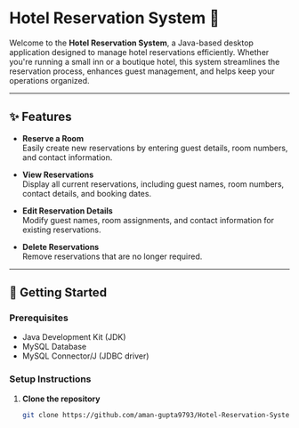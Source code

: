 # Hotel Reservation System 🏨

Welcome to the **Hotel Reservation System**, a Java-based desktop application designed to manage hotel reservations efficiently. Whether you're running a small inn or a boutique hotel, this system streamlines the reservation process, enhances guest management, and helps keep your operations organized.

---

## ✨ Features

- **Reserve a Room**  
  Easily create new reservations by entering guest details, room numbers, and contact information.

- **View Reservations**  
  Display all current reservations, including guest names, room numbers, contact details, and booking dates.

- **Edit Reservation Details**  
  Modify guest names, room assignments, and contact information for existing reservations.

- **Delete Reservations**  
  Remove reservations that are no longer required.

---

## 🚀 Getting Started

### Prerequisites

- Java Development Kit (JDK)
- MySQL Database
- MySQL Connector/J (JDBC driver)

### Setup Instructions

1. **Clone the repository**
   ```bash
   git clone https://github.com/aman-gupta9793/Hotel-Reservation-System.git
